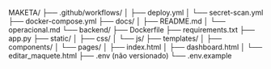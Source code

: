 
MAKETA/
├── .github/workflows/
│   ├── deploy.yml
│   └── secret-scan.yml
├── docker-compose.yml
├── docs/
│   ├── README.md
│   └── operacional.md
└── backend/
    ├── Dockerfile
    ├── requirements.txt
    ├── app.py
    ├── static/
    │   ├── css/
    │   └── js/
    ├── templates/
    │   ├── components/
    │   └── pages/
    │       ├── index.html
    │       ├── dashboard.html
    │       └── editar_maquete.html
    ├── .env (não versionado)
    └── .env.example
```